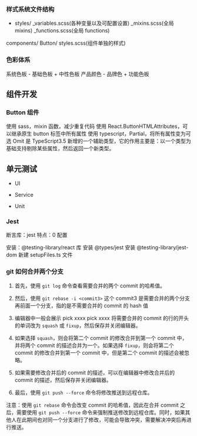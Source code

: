 ### 样式系统文件结构

-   styles/
    \_variables.scss(各种变量以及可配置设置)
    \_mixins.scss(全局 mixins)
    \_functions.scss(全局 functions)

components/
Button/
styles.scss(组件单独的样式)

### 色彩体系

系统色板 - 基础色板 + 中性色板
产品颜色 - 品牌色 + 功能色板

## 组件开发

### Button 组件

使用 sass，mixin 函数，减少重复代码
使用 React.ButtonHTMLAttributes，可以继承原生 button 标签中所有属性
使用 typescript，Partial，将所有属性变为可选
Omit 是 TypeScript3.5 新增的一个辅助类型，它的作用主要是：以一个类型为基础支持剔除某些属性，然后返回一个新类型。

## 单元测试

-   UI

-   Service

-   Unit

### Jest

断言库：jest
特点：0 配置

安装：@testing-library/react 库
安装 @types/jest
安装 @testing-library/jest-dom
新建 setupFiles.ts 文件

### git 如何合并两个分支

1. 首先，使用 `git log` 命令查看需要合并的两个 commit 的哈希值。

2. 然后，使用 `git rebase -i <commit3>` 这个 commit3 是需要合并的两个分支再前面一个分支，指的是不需要合并的 commit 的 hash 值

3. 编辑器中一般会展示 pick xxxx pick xxxx
   将需要合并的 commit 的行的开头的单词改为 `squash` 或 `fixup`，然后保存并关闭编辑器。

4. 如果选择 `squash`，则会将第二个 commit 的修改合并到第一个 commit 中，并将两个 commit 的描述合并为一个。如果选择 `fixup`，则会将第二个 commit 的修改合并到第一个 commit 中，但是第二个 commit 的描述会被忽略。

5. 如果需要修改合并后的 commit 的描述，可以在编辑器中修改合并后的 commit 的描述，然后保存并关闭编辑器。

6. 最后，使用 `git push --force` 命令将修改推送到远程仓库。

注意：使用 `git rebase` 命令会改变 commit 的哈希值，因此在合并 commit 之后，需要使用 `git push --force` 命令来强制推送修改到远程仓库。同时，如果其他人在此期间也对同一个分支进行了修改，可能会导致冲突，需要解决冲突后再进行推送。
